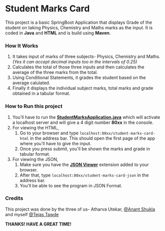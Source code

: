 # Student Marks Card

This project is a basic SpringBoot Application that displays Grade of the student on taking Physics, Chemistry and Maths marks as the input.
It is coded in **Java** and **HTML** and is build using **Maven**.

### How It Works

1. It takes input of marks of three subjects- Physics, Chemistry and Maths. *(Yes it can accept decimal inputs too in the intervals of 0.25)*
2. Calculates the total of those three inputs and then calculates the average of the three marks from the total.
3. Using Conditional Statements, it grades the student based on the average calulated.
4. Finally it displays the individual subject marks, total marks and grade obtained in a tabular format.

### How to Run this project
1. You'll have to run the **[StudentMarksApplication.java](StudentMarksApplication.java)** which will activate a localhost server and will give a 4 digit number **80xx** in the console.
2. For viewing the HTML,
   1. Go to your browser and type `localhost:80xx/student-marks-card-html` in the address bar. This should open the first page of the app where you'll have to give the input.
   2. Once you press submit, you'll be shown the marks and grade in tabular format. 
3. For viewing the JSON,
   1. Make sure you have the **[JSON Viewer](https://chrome.google.com/webstore/detail/json-viewer/gbmdgpbipfallnflgajpaliibnhdgobh)** extension added to your browser.
   2. After that, type `localhost:80xx/student-marks-card-json` in the address bar.
   3. You'll be able to see the program in JSON Format.

### Credits

This project was done by the three of us- Atharva Utekar, [@Anant Shukla](@Anant981) and myself [@Tejas Tawde](@curiousTejas)

**THANKS! HAVE A GREAT TIME!**
